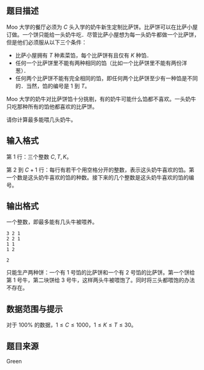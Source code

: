 ## 题目描述

Moo 大学的餐厅必须为 $C$ 头入学的奶牛新生定制比萨饼。比萨饼可以在比萨小屋订做。一个饼只能给一头奶牛吃．尽管比萨小屋想为每一头奶牛都做一个比萨饼，但是他们必须服从以下三个条件：

- 比萨小屋拥有 $T$ 种素菜馅，每个比萨饼有且仅有 $K$ 种馅．
- 任何一个比萨饼里不能有两种相同的馅（比如一个比萨饼里不能有两份洋葱）．
- 任何两个比萨饼不能有完全相同的馅，即任何两个比萨饼至少有一种馅是不同的．当然，馅的编号是 $1$ 到 $T$。

Moo 大学的奶牛对比萨饼馅十分挑剔，有的奶牛可能什么馅都不喜欢。一头奶牛只吃那种所有的馅他都喜欢的比萨饼。

请你计算最多能喂几头奶牛。

## 输入格式

第 $1$ 行：三个整数 $C, T, K$。

第 $2$ 到 $C+1$ 行：每行有若干个用空格分开的整数，表示这头奶牛喜欢的馅。第一个数是这头奶牛喜欢的馅的种数。接下来的几个整数是这头奶牛喜欢的馅的编号。

## 输出格式

一个整数，即最多能有几头牛被喂养。

```input1
3 2 1
2 2 1
1 1
1 2
```

```output1
2
```

只能生产两种饼：一个有 $1$ 号馅的比萨饼和一个有 $2$ 号馅的比萨饼。第一个饼给第 $1$ 号牛，第二块饼给 $3$ 号牛，这样两头牛被喂饱了。同时将三头都喂饱的办法不存在。

## 数据范围与提示

对于 $100\%$ 的数据，$1 ≤ C ≤ 1000$，$1 ≤ K ≤ T ≤ 30$。

## 题目来源
Green


